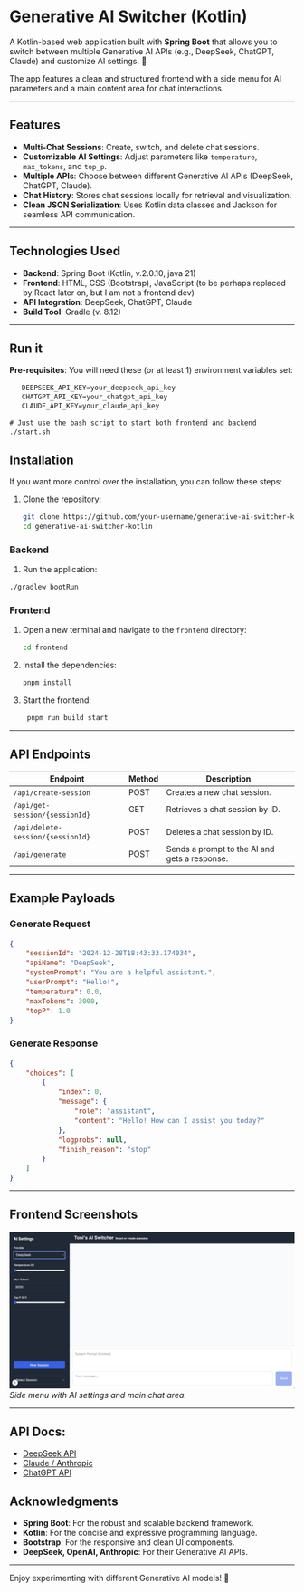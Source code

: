 # Generative AI Switcher (Kotlin)

A Kotlin-based web application built with **Spring Boot** that allows you to switch between multiple Generative AI APIs
(e.g., DeepSeek, ChatGPT, Claude) and customize AI settings. 🤖

The app features a clean and structured frontend with a side menu for AI parameters and a main content area for chat 
interactions.

---

## Features

- **Multi-Chat Sessions**: Create, switch, and delete chat sessions.
- **Customizable AI Settings**: Adjust parameters like `temperature`, `max_tokens`, and `top_p`.
- **Multiple APIs**: Choose between different Generative AI APIs (DeepSeek, ChatGPT, Claude).
- **Chat History**: Stores chat sessions locally for retrieval and visualization.
- **Clean JSON Serialization**: Uses Kotlin data classes and Jackson for seamless API communication.

---

## Technologies Used

- **Backend**: Spring Boot (Kotlin, v.2.0.10, java 21)
- **Frontend**: HTML, CSS (Bootstrap), JavaScript (to be perhaps replaced by React later on, but I am not a frontend dev)
- **API Integration**: DeepSeek, ChatGPT, Claude
- **Build Tool**: Gradle (v. 8.12)

---

## Run it

**Pre-requisites**: 
You will need these (or at least 1) environment variables set:

```
   DEEPSEEK_API_KEY=your_deepseek_api_key
   CHATGPT_API_KEY=your_chatgpt_api_key
   CLAUDE_API_KEY=your_claude_api_key
```

```
# Just use the bash script to start both frontend and backend 
./start.sh
```

## Installation

If you want more control over the installation, you can follow these steps:

1. Clone the repository:
   ```bash
   git clone https://github.com/your-username/generative-ai-switcher-kotlin.git
   cd generative-ai-switcher-kotlin
   ```


### Backend


1. Run the application:
```bash
./gradlew bootRun
```

### Frontend

1. Open a new terminal and navigate to the `frontend` directory:
   ```bash
   cd frontend
   ```
   
2. Install the dependencies:
   ```bash
   pnpm install
   ```
   
3. Start the frontend:
   ```bash
    pnpm run build start
    ```
   
---

## API Endpoints

| Endpoint                          | Method | Description                                   |
|-----------------------------------|--------|-----------------------------------------------|
| `/api/create-session`             | POST   | Creates a new chat session.                   |
| `/api/get-session/{sessionId}`    | GET    | Retrieves a chat session by ID.               |
| `/api/delete-session/{sessionId}` | POST   | Deletes a chat session by ID.                 |
| `/api/generate`                   | POST   | Sends a prompt to the AI and gets a response. |

---

## Example Payloads

### **Generate Request**
```json
{
    "sessionId": "2024-12-28T18:43:33.174034",
    "apiName": "DeepSeek",
    "systemPrompt": "You are a helpful assistant.",
    "userPrompt": "Hello!",
    "temperature": 0.0,
    "maxTokens": 3000,
    "topP": 1.0
}
```

### **Generate Response**
```json
{
    "choices": [
        {
            "index": 0,
            "message": {
                "role": "assistant",
                "content": "Hello! How can I assist you today?"
            },
            "logprobs": null,
            "finish_reason": "stop"
        }
    ]
}
```

---

## Frontend Screenshots

![Screenshot 1](./screenshot.png) 
*Side menu with AI settings and main chat area.*


---

## API Docs:

- [DeepSeek API](https://api-docs.deepseek.com/api/deepseek-api)
- [Claude / Anthropic](https://docs.anthropic.com/en/api/getting-started)
- [ChatGPT API](https://platform.openai.com/docs/overview)

## Acknowledgments

- **Spring Boot**: For the robust and scalable backend framework.
- **Kotlin**: For the concise and expressive programming language.
- **Bootstrap**: For the responsive and clean UI components.
- **DeepSeek, OpenAI, Anthropic**: For their Generative AI APIs.

---

Enjoy experimenting with different Generative AI models! 🚀

